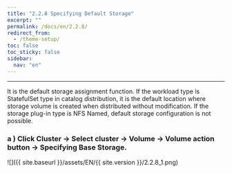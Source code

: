 ```yaml
---
title: "2.2.8 Specifying Default Storage"
excerpt: ""
permalink: /docs/en/2.2.8/
redirect_from:
  - /theme-setup/
toc: false
toc_sticky: false
sidebar:
  nav: "en"
---
```


---
It is the default storage assignment function.
If the workload type is StatefulSet type in catalog distribution, it is the default location where storage volume is created when distributed without modification.
If the storage plug-in type is NFS Named, default storage configuration is not possible.

### a \) Click Cluster → Select cluster → Volume → Volume action button → Specifying Base Storage.
![]({{ site.baseurl }}/assets/EN/{{ site.version }}/2.2.8_1.png)
